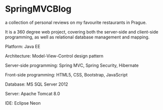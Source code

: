 # SpringMVCBlog

a collection of personal reviews on my favourite restaurants in Prague.

It is a 360 degree web project, covering both the server-side and client-side programming, as well as relational database management and mapping.

Platform: Java EE

Architecture: Model-View-Control design pattern

Server-side programming: Spring MVC, Spring Security, Hibernate

Front-side programming: HTML5, CSS, Bootstrap, JavaScript

Database: MS SQL Server 2012 

Server: Apache Tomcat 8.0

IDE: Eclipse Neon
